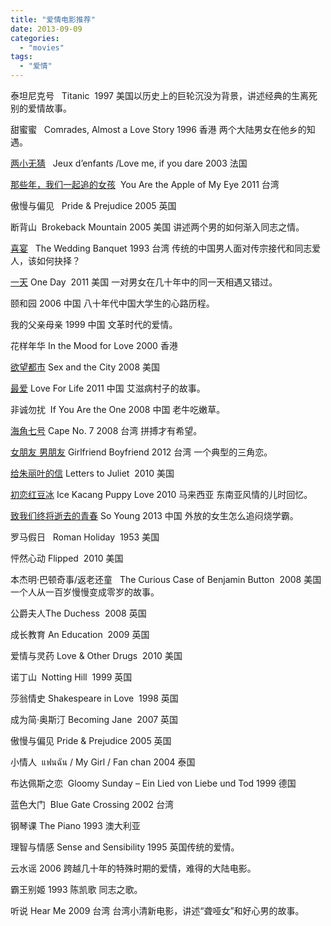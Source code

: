 ```yaml
---
title: "爱情电影推荐"
date: 2013-09-09
categories: 
  - "movies"
tags: 
  - "爱情"
---
```


泰坦尼克号   Titanic  1997 美国以历史上的巨轮沉没为背景，讲述经典的生离死别的爱情故事。

甜蜜蜜   Comrades, Almost a Love Story 1996 香港 两个大陆男女在他乡的知遇。

[两小无猜](https://www.jfsay.com/archives/553.html "重拾青涩的爱情")   Jeux d’enfants /Love me, if you dare 2003 法国

[那些年，我们一起追的女孩](http://www.jfsay.com/archives/479.html "那些年，我们一起追的女孩")  You Are the Apple of My Eye 2011 台湾

傲慢与偏见   Pride & Prejudice 2005 英国

断背山  Brokeback Mountain 2005 美国 讲述两个男的如何渐入同志之情。

[喜宴](https://www.jfsay.com/archives/630.html "喜了谁的宴")   The Wedding Banquet 1993 台湾 传统的中国男人面对传宗接代和同志爱人，该如何抉择？

[一天](https://www.jfsay.com/archives/553.html "重拾青涩的爱情") One Day  2011 美国 一对男女在几十年中的同一天相遇又错过。

颐和园 2006 中国 八十年代中国大学生的心路历程。

我的父亲母亲 1999 中国 文革时代的爱情。

花样年华 In the Mood for Love 2000 香港

[欲望都市](http://www.jfsay.com/archives/124.html "谁的欲望谁的都市") Sex and the City 2008 美国

[最爱](http://www.jfsay.com/archives/294.html "爱有多难，就有多灿烂") Love For Life 2011 中国 艾滋病村子的故事。

非诚勿扰  If You Are the One 2008 中国 老牛吃嫩草。

[海角七号](https://www.jfsay.com/archives/88.html "美丽的海滨，静谧的台南小镇") Cape No. 7 2008 台湾 拼搏才有希望。

[女朋友 男朋友](http://www.jfsay.com/archives/678.html "既是女朋友，又是男朋友") Girlfriend Boyfriend 2012 台湾 一个典型的三角恋。

[给朱丽叶的信](http://www.jfsay.com/archives/168.html "倾听内心，追随真爱") Letters to Juliet  2010 美国

[初恋红豆冰](http://www.jfsay.com/archives/147.html "长大后，难聚首") Ice Kacang Puppy Love 2010 马来西亚 东南亚风情的儿时回忆。

[致我们终将逝去的青春](https://www.jfsay.com/archives/739.html "青春是用来怀念的") So Young 2013 中国 外放的女生怎么追闷烧学霸。

罗马假日   Roman Holiday  1953 美国

怦然心动 Flipped  2010 美国

本杰明·巴顿奇事/返老还童   The Curious Case of Benjamin Button  2008 美国 一个人从一百岁慢慢变成零岁的故事。

公爵夫人The Duchess  2008 英国

成长教育 An Education  2009 英国

爱情与灵药 Love & Other Drugs  2010 美国

诺丁山  Notting Hill  1999 英国

莎翁情史 Shakespeare in Love  1998 英国

成为简·奥斯汀 Becoming Jane  2007 英国

傲慢与偏见 Pride & Prejudice 2005 英国

小情人  แฟนฉัน / My Girl / Fan chan 2004 泰国

布达佩斯之恋  Gloomy Sunday – Ein Lied von Liebe und Tod 1999 德国

蓝色大门  Blue Gate Crossing 2002 台湾

钢琴课 The Piano 1993 澳大利亚

理智与情感 Sense and Sensibility 1995 英国传统的爱情。

云水谣 2006 跨越几十年的特殊时期的爱情，难得的大陆电影。

霸王别姬 1993 陈凯歌 同志之歌。

听说 Hear Me 2009 台湾 台湾小清新电影，讲述“聋哑女”和好心男的故事。
